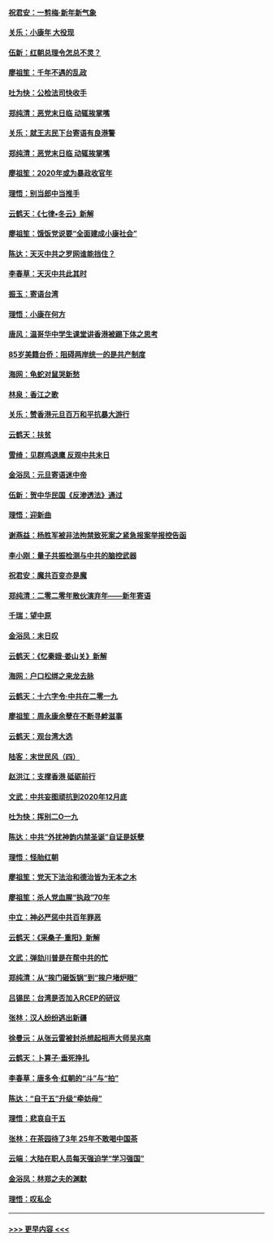 #### [祝君安：一剪梅‧新年新气象](../pages/nsc993/n11776340.md?t=01091244) 
#### [关乐：小康年 大役现](../pages/nsc993/n11774213.md?t=01091244) 
#### [伍新：红朝总理令怎总不灵？](../pages/nsc993/n11770813.md?t=01091244) 
#### [廖祖笙：千年不遇的乱政](../pages/nsc993/n11770373.md?t=01091244) 
#### [吐为快：公检法司快收手](../pages/nsc993/n11770359.md?t=01091244) 
#### [郑纯清：恶党末日临 动辄挨掌嘴](../pages/nsc993/n11769912.md?t=01091244) 
#### [关乐：就王志民下台寄语有良港警](../pages/nsc993/n11769903.md?t=01091244) 
#### [郑纯清：恶党末日临 动辄挨掌嘴](../pages/nsc993/n11769356.md?t=01091244) 
#### [廖祖笙：2020年或为暴政收官年](../pages/nsc993/n11768216.md?t=01091244) 
#### [理悟：别当郎中当推手](../pages/nsc993/n11768243.md?t=01091244) 
#### [云鹤天：《七律▪冬云》新解](../pages/nsc993/n11768204.md?t=01091244) 
#### [廖祖笙：饿饭党说要“全面建成小康社会”](../pages/nsc993/n11767482.md?t=01091244) 
#### [陈达：天灭中共之罗网谁能挡住？](../pages/nsc993/n11767465.md?t=01091244) 
#### [李春草：天灭中共此其时](../pages/nsc993/n11767452.md?t=01091244) 
#### [振玉：寄语台湾](../pages/nsc993/n11767432.md?t=01091244) 
#### [理悟：小康在何方](../pages/nsc993/n11767394.md?t=01091244) 
#### [唐风：温哥华中学生课堂讲香港被踢下体之思考](../pages/nsc993/n11766848.md?t=01091244) 
#### [85岁美籍台侨：阻碍两岸统一的是共产制度](../pages/nsc993/n11765043.md?t=01091244) 
#### [海网：龟蛇对鼠哭新愁](../pages/nsc993/n11764895.md?t=01091244) 
#### [林泉：香江之歌](../pages/nsc993/n11764415.md?t=01091244) 
#### [关乐：赞香港元旦百万和平抗暴大游行](../pages/nsc993/n11764382.md?t=01091244) 
#### [云鹤天：扶贫](../pages/nsc993/n11764245.md?t=01091244) 
#### [雪绮：见群鸡退鹰  反观中共末日](../pages/nsc993/n11762112.md?t=01091244) 
#### [金浴凤：元旦寄语迷中帝](../pages/nsc993/n11761788.md?t=01091244) 
#### [伍新：贺中华民国《反渗透法》通过](../pages/nsc993/n11761994.md?t=01091244) 
#### [理悟：迎新曲](../pages/nsc993/n11761152.md?t=01091244) 
#### [谢燕益：杨胜军被非法拘禁致死案之紧急报案举报控告函](../pages/nsc993/n11756134.md?t=01091244) 
#### [李小刚：量子共振检测与中共的脑控武器](../pages/nsc993/n11754518.md?t=01091244) 
#### [祝君安：魔共百变亦是魔](../pages/nsc993/n11754469.md?t=01091244) 
#### [郑纯清：二零二零年散伙演弃年——新年寄语](../pages/nsc993/n11754195.md?t=01091244) 
#### [千瑞：望中原](../pages/nsc993/n11754159.md?t=01091244) 
#### [金浴凤：末日叹](../pages/nsc993/n11752359.md?t=01091244) 
#### [云鹤天：《忆秦娥‧娄山关》新解](../pages/nsc993/n11752348.md?t=01091244) 
#### [海网：户口松绑之来龙去脉](../pages/nsc993/n11752328.md?t=01091244) 
#### [云鹤天：十六字令‧中共在二零一九](../pages/nsc993/n11752305.md?t=01091244) 
#### [廖祖笙：周永康余孽在不断寻衅滋事](../pages/nsc993/n11751013.md?t=01091244) 
#### [云鹤天：观台湾大选](../pages/nsc993/n11751007.md?t=01091244) 
#### [陆客：末世民风（四）](../pages/nsc993/n11749203.md?t=01091244) 
#### [赵洪江：支撑香港 砥砺前行](../pages/nsc993/n11748482.md?t=01091244) 
#### [文武：中共妄图顽抗到2020年12月底](../pages/nsc993/n11748446.md?t=01091244) 
#### [吐为快：挥别二O一九](../pages/nsc993/n11748411.md?t=01091244) 
#### [陈达：中共“外扰神韵内禁圣诞”自证是妖孽](../pages/nsc993/n11748226.md?t=01091244) 
#### [理悟：怪胎红朝](../pages/nsc993/n11748206.md?t=01091244) 
#### [廖祖笙：党天下法治和德治皆为无本之木](../pages/nsc993/n11748135.md?t=01091244) 
#### [廖祖笙：杀人党血腥“执政”70年](../pages/nsc993/n11745144.md?t=01091244) 
#### [中立：神必严惩中共百年罪恶](../pages/nsc993/n11744970.md?t=01091244) 
#### [云鹤天：《采桑子‧重阳》新解](../pages/nsc993/n11744948.md?t=01091244) 
#### [文武：弹劾川普是在帮中共的忙](../pages/nsc993/n11744758.md?t=01091244) 
#### [郑纯清：从“挨门砸饭锅”到“挨户堵炉眼”](../pages/nsc993/n11744745.md?t=01091244) 
#### [吕锡民：台湾是否加入RCEP的研议](../pages/nsc993/n11744701.md?t=01091244) 
#### [张林：汉人纷纷逃出新疆](../pages/nsc993/n11743530.md?t=01091244) 
#### [徐曼沅：从张云雷被封杀想起相声大师吴兆南](../pages/nsc993/n11741816.md?t=01091244) 
#### [云鹤天：卜算子‧垂死挣扎](../pages/nsc993/n11739956.md?t=01091244) 
#### [李春草：唐多令‧红朝的“斗”与“拍”](../pages/nsc993/n11739830.md?t=01091244) 
#### [陈达：“自干五”升级“牵妨母”](../pages/nsc993/n11739724.md?t=01091244) 
#### [理悟：悲哀自干五](../pages/nsc993/n11739547.md?t=01091244) 
#### [张林：在茶园待了3年 25年不敢喝中国茶](../pages/nsc993/n11739240.md?t=01091244) 
#### [云端：大陆在职人员每天强迫学“学习强国”](../pages/nsc993/n11738735.md?t=01091244) 
#### [金浴凤：林郑之夫的渊默](../pages/nsc993/n11737735.md?t=01091244) 
#### [理悟：叹私企](../pages/nsc993/n11737715.md?t=01091244) 

----
#### [ >>> 更早内容 <<< ](../indexes/nsc993-earlier.md)
